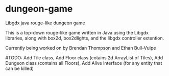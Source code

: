 # dungeon-game
Libgdx java rouge-like dungeon game

This is a top-down rouge-like game written in Java using the Libgdx libraries, along with box2d, box2dlights, and the libgdx controller extention.

Currently being worked on by Brendan Thompson and Ethan Bull-Vulpe

#TODO:
  Add Tile class,
  Add Floor class (cotains 2d ArrayList of Tiles),
  Add Dungeon class (contains all Floors),
  Add Alive interface (for any entity that can be killed)
  
